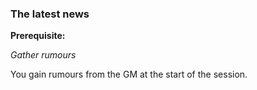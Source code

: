### The latest news

**Prerequisite:** 

_Gather rumours_

You gain rumours from the GM at the start of the session.